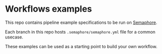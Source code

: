 # Workflows examples

This repo contains pipeline example specifications to be run on [Semaphore](https://semaphoreci.com/).

Each branch in this repo hosts `.semaphore/semaphore.yml` file for a common usecase.

These examples can be used as a starting point to build your own workflow.

